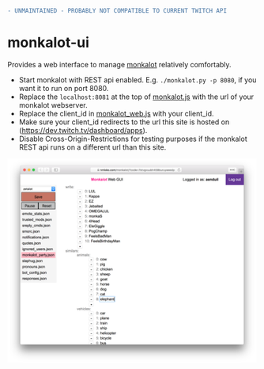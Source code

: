 ```diff
- UNMAINTAINED - PROBABLY NOT COMPATIBLE TO CURRENT TWITCH API
```

# monkalot-ui
Provides a web interface to manage [monkalot](http://www.github.com/nmisko/monkalot) relatively comfortably.

+ Start monkalot with REST api enabled. E.g. `./monkalot.py -p 8080`, if you want it to run on port 8080.
+ Replace the `localhost:8081` at the top of [monkalot.js](scripts/app/monkalot.js) with the url of your monkalot webserver.
+ Replace the client_id in [monkalot_web.js](scripts/app/monkalot_web.js) with your client_id.
+ Make sure your client_id redirects to the url this site is hosted on (https://dev.twitch.tv/dashboard/apps).
+ Disable Cross-Origin-Restrictions for testing purposes if the monkalot REST api runs on a different url than this site.

![Example](images/example.png)

